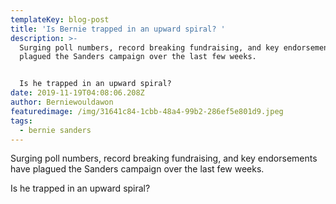 ```yaml
---
templateKey: blog-post
title: 'Is Bernie trapped in an upward spiral? '
description: >-
  Surging poll numbers, record breaking fundraising, and key endorsements have
  plagued the Sanders campaign over the last few weeks. 


  Is he trapped in an upward spiral? 
date: 2019-11-19T04:08:06.208Z
author: Berniewouldawon
featuredimage: /img/31641c84-1cbb-48a4-99b2-286ef5e801d9.jpeg
tags:
  - bernie sanders
---
```

Surging poll numbers, record breaking fundraising, and key endorsements have plagued the Sanders campaign over the last few weeks. 



Is he trapped in an upward spiral?
